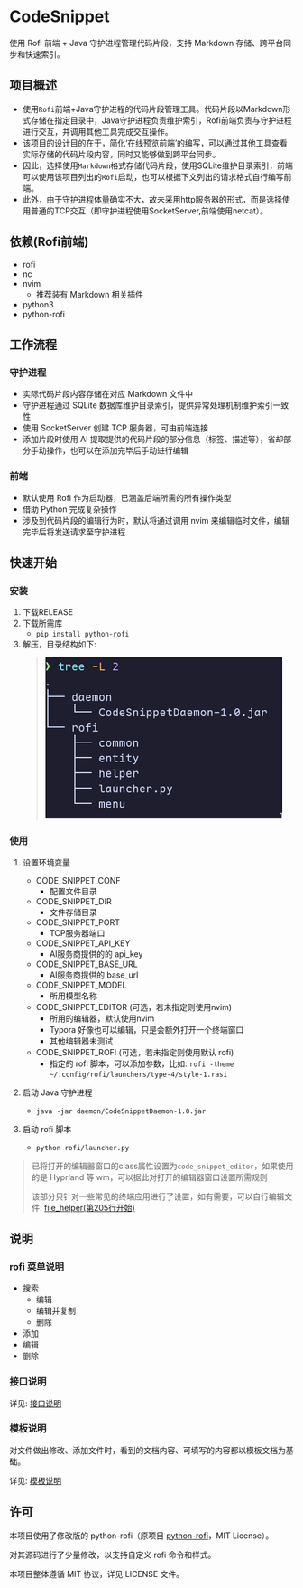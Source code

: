 # CodeSnippet

使用 Rofi 前端 + Java 守护进程管理代码片段，支持 Markdown 存储、跨平台同步和快速索引。
## 项目概述
- 使用`Rofi`前端+Java守护进程的代码片段管理工具。代码片段以Markdown形式存储在指定目录中，Java守护进程负责维护索引，Rofi前端负责与守护进程进行交互，并调用其他工具完成交互操作。
- 该项目的设计目的在于，简化‘在线预览前端’的编写，可以通过其他工具查看实际存储的代码片段内容，同时又能够做到跨平台同步。
- 因此，选择使用`Markdown`格式存储代码片段，使用SQLite维护目录索引，前端可以使用该项目列出的`Rofi`启动，也可以根据下文列出的请求格式自行编写前端。
- 此外，由于守护进程体量确实不大，故未采用http服务器的形式，而是选择使用普通的TCP交互（即守护进程使用SocketServer,前端使用netcat）。

## 依赖(Rofi前端)
- rofi
- nc
- nvim
  - 推荐装有 Markdown 相关插件
- python3
- python-rofi

## 工作流程

### 守护进程
- 实际代码片段内容存储在对应 Markdown 文件中
- 守护进程通过 SQLite 数据库维护目录索引，提供异常处理机制维护索引一致性
- 使用 SocketServer 创建 TCP 服务器，可由前端连接
- 添加片段时使用 AI 提取提供的代码片段的部分信息（标签、描述等），省却部分手动操作，也可以在添加完毕后手动进行编辑

### 前端
- 默认使用 Rofi 作为启动器，已涵盖后端所需的所有操作类型
- 借助 Python 完成复杂操作
- 涉及到代码片段的编辑行为时，默认将通过调用 nvim 来编辑临时文件，编辑完毕后将发送请求至守护进程

## 快速开始
### 安装
1. 下载RELEASE
2. 下载所需库
   - `pip install python-rofi`
2. 解压，目录结构如下:
    > ![目录结构](doc/resource/dir.png)

### 使用
1. 设置环境变量
   - CODE_SNIPPET_CONF
     - 配置文件目录
   - CODE_SNIPPET_DIR
     - 文件存储目录
   - CODE_SNIPPET_PORT
     - TCP服务器端口
   - CODE_SNIPPET_API_KEY
     - AI服务商提供的的 api_key
   - CODE_SNIPPET_BASE_URL
     - AI服务商提供的 base_url
   - CODE_SNIPPET_MODEL
     - 所用模型名称
   - CODE_SNIPPET_EDITOR (可选，若未指定则使用nvim)
     - 所用的编辑器，默认使用nvim
     - Typora 好像也可以编辑，只是会额外打开一个终端窗口
     - 其他编辑器未测试
   - CODE_SNIPPET_ROFI (可选，若未指定则使用默认 rofi)
     - 指定的 rofi 脚本，可以添加参数，比如: `rofi -theme ~/.config/rofi/launchers/type-4/style-1.rasi`

2. 启动 Java 守护进程
   - `java -jar daemon/CodeSnippetDaemon-1.0.jar`
3. 启动 rofi 脚本
   - `python rofi/launcher.py`

> 已将打开的编辑器窗口的class属性设置为`code_snippet_editor`，如果使用的是 Hyprland 等 wm，可以据此对打开的编辑器窗口设置所需规则
> 
> 该部分只针对一些常见的终端应用进行了设置，如有需要，可以自行编辑文件: [file_helper(第205行开始)](CodeSnippetRofi/helper/file_helper.py)


## 说明
### rofi 菜单说明
- 搜索
  - 编辑
  - 编辑并复制
  - 删除
- 添加
- 编辑
- 删除

### 接口说明
详见: [接口说明](doc/接口说明.md)

### 模板说明
对文件做出修改、添加文件时，看到的文档内容、可填写的内容都以模板文档为基础。

详见: [模板说明](doc/模板说明.md)

## 许可
本项目使用了修改版的 python-rofi（原项目 [python-rofi](https://github.com/bcbnz/python-rofi)，MIT License）。

对其源码进行了少量修改，以支持自定义 rofi 命令和样式。

本项目整体遵循 MIT 协议，详见 LICENSE 文件。